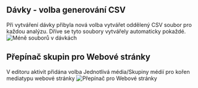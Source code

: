 ﻿---
categories: [kiwi]
layout: kiwi
---
## Dávky - volba generování CSV
Při vytváření dávky přibyla nová volba vytvářet oddělený CSV soubor pro každou analýzu. Dříve se tyto soubory vytvářely automaticky pokaždé.
![Méně souborů v dávkách]({{site.url}}/data/davkystopspam.png "Méně souborů v dávkách") 

## Přepínač skupin pro Webové stránky
V editoru aktivit přidána volba Jednotlivá média/Skupiny médií pro kořen mediatypu webové stránky
![Přepínač pro Webové stránky]({{site.url}}/data/prepinacprokoren.png "Přepínač pro Webové stránky") 

